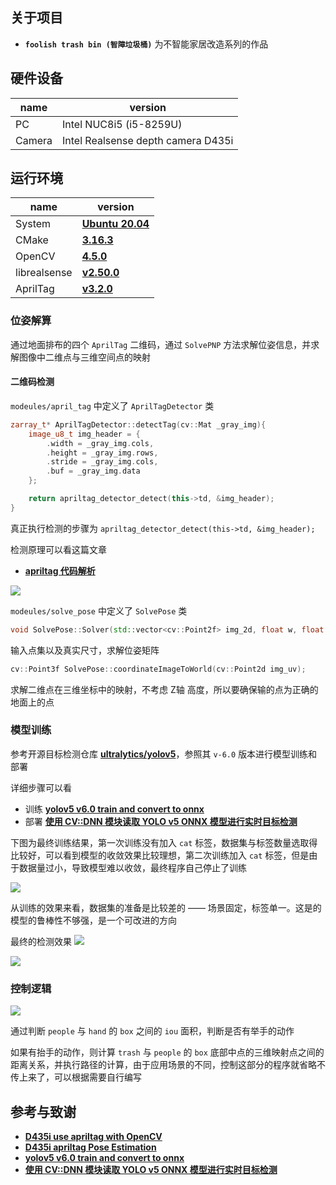 ## 关于项目
- **`foolish trash bin (智障垃圾桶)`** 为不智能家居改造系列的作品

## 硬件设备
name | version 
---------|----------
 PC | Intel NUC8i5 (i5-8259U)
 Camera  | Intel Realsense depth camera D435i
## 运行环境

name | version 
---------|----------
 System | **[Ubuntu 20.04](https://wiki.ubuntu.com/FocalFossa/ReleaseNotes/)**
 CMake  | **[3.16.3](https://cmake.org/)**
 OpenCV | **[4.5.0](https://github.com/opencv/opencv/releases/tag/4.5.0)**
 librealsense | **[v2.50.0](https://github.com/IntelRealSense/librealsense/releases/tag/v2.50.0)**
 AprilTag | **[v3.2.0 ](https://github.com/AprilRobotics/apriltag/releases/tag/v3.2.0)**

### 位姿解算

通过地面排布的四个 `AprilTag` 二维码，通过 `SolvePNP` 方法求解位姿信息，并求解图像中二维点与三维空间点的映射

#### 二维码检测 

`modeules/april_tag` 中定义了 `AprilTagDetector` 类

``` cpp
zarray_t* AprilTagDetector::detectTag(cv::Mat _gray_img){
    image_u8_t img_header = {
        .width = _gray_img.cols,
        .height = _gray_img.rows,
        .stride = _gray_img.cols,
        .buf = _gray_img.data
    };

    return apriltag_detector_detect(this->td, &img_header);
}
```

真正执行检测的步骤为 `apriltag_detector_detect(this->td, &img_header);`

检测原理可以看这篇文章
- **[apriltag 代码解析](https://zhuanlan.zhihu.com/p/97124883)**

![](./images/solve-pnp.png)


`modeules/solve_pose` 中定义了 `SolvePose` 类

``` cpp
void SolvePose::Solver(std::vector<cv::Point2f> img_2d, float w, float h);
```
输入点集以及真实尺寸，求解位姿矩阵

``` cpp
cv::Point3f SolvePose::coordinateImageToWorld(cv::Point2d img_uv);
```
求解二维点在三维坐标中的映射，不考虑 Z轴 高度，所以要确保输的点为正确的地面上的点

### 模型训练

参考开源目标检测仓库 **[ultralytics/yolov5](https://github.com/ultralytics/yolov5)**，参照其 `v-6.0` 版本进行模型训练和部署

详细步骤可以看
- 训练 **[yolov5 v6.0 train and convert to onnx](https://sinnammanyo.cn/personal-site/docs/computer/cv/ml-dl/yolo/yolov5-6.0-train)**
- 部署 **[使用 CV::DNN 模块读取 YOLO v5 ONNX 模型进行实时目标检测](https://sinnammanyo.cn/personal-site/docs/computer/cv/opencv/dnn/opencv-dnn-yolov5-6-0)**

下图为最终训练结果，第一次训练没有加入 `cat` 标签，数据集与标签数量选取得比较好，可以看到模型的收敛效果比较理想，第二次训练加入 `cat` 标签，但是由于数据量过小，导致模型难以收敛，最终程序自己停止了训练

![](./images/train.png)

从训练的效果来看，数据集的准备是比较差的 —— 场景固定，标签单一。这是的模型的鲁棒性不够强，是一个可改进的方向

最终的检测效果
![](./images/detect.png)

![](./images/detect-02.png)


### 控制逻辑

![](./images/program-logic.png)

通过判断 `people` 与 `hand` 的 `box` 之间的 `iou` 面积，判断是否有举手的动作

如果有抬手的动作，则计算 `trash` 与 `people` 的 `box` 底部中点的三维映射点之间的距离关系，并执行路径的计算，由于应用场景的不同，控制这部分的程序就省略不传上来了，可以根据需要自行编写


## 参考与致谢
- **[D435i use apriltag with OpenCV](https://sinnammanyo.cn/personal-site/docs/computer/cv/realsense/intel-realsense-apriltag)**
- **[D435i apriltag Pose Estimation](https://sinnammanyo.cn/personal-site/docs/computer/cv/realsense/intel-realsense-intrinsics)**
- **[yolov5 v6.0 train and convert to onnx](https://sinnammanyo.cn/personal-site/docs/computer/cv/ml-dl/yolo/yolov5-6.0-train)**
- **[使用 CV::DNN 模块读取 YOLO v5 ONNX 模型进行实时目标检测](https://sinnammanyo.cn/personal-site/docs/computer/cv/opencv/dnn/opencv-dnn-yolov5-6-0)**